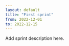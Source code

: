 ```yaml
---
layout: default
title: "First sprint"
from: 2022-12-01
to: 2022-12-15
---
```


Add sprint description here.
